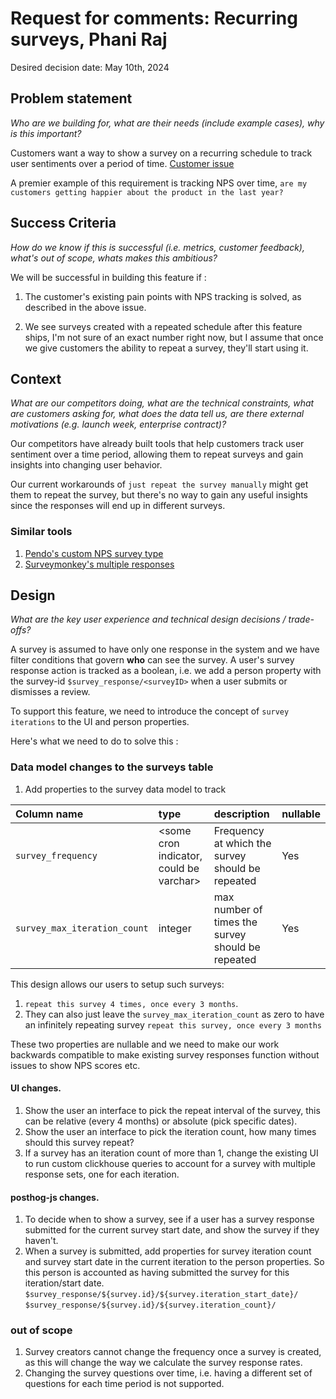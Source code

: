 # Request for comments: Recurring surveys, Phani Raj

Desired decision date: May 10th, 2024

## Problem statement
_Who are we building for, what are their needs (include example cases), why is this important?_


Customers want a way to show a survey on a recurring schedule to track user sentiments over a period of time. [Customer issue](https://github.com/PostHog/posthog/issues/22099)

A premier example of this requirement is tracking NPS over time, 
`are my customers getting happier about the product in the last year?`

## Success Criteria
_How do we know if this is successful (i.e. metrics, customer feedback), what's out of scope, whats makes this ambitious?_

We will be successful in building this feature if : 

1. The customer's existing pain points with NPS tracking is solved, as described in the above issue. 

2. We see surveys created with a repeated schedule after this feature ships, I'm not sure of an exact number right now, but I assume that once we give customers the ability
   to repeat a survey, they'll start using it.

## Context
_What are our competitors doing, what are the technical constraints, what are customers asking for, what does the data tell us, are there external motivations (e.g. launch week, enterprise contract)?_

Our competitors have already built tools that help customers track user sentiment over a time period, allowing them to repeat surveys and gain insights into changing user behavior.

Our current workarounds of `just repeat the survey manually` might get them to repeat the survey, but there's no way to gain any useful insights since the responses will end up in different surveys.

### Similar tools
1. [Pendo's custom NPS survey type](https://support.pendo.io/hc/en-us/articles/360033527151-Set-up-an-NPS-survey#h_01HGD0SKYSRB6SNKXBFJ1QG7M7)
2. [Surveymonkey's multiple responses](https://help.surveymonkey.com/en/surveymonkey/send/allowing-multiple-responses/)


## Design
_What are the key user experience and technical design decisions / trade-offs?_

A survey is assumed to have only one response in the system and we have filter conditions that govern **who** can see the survey.
A user's survey response action is tracked as a boolean, i.e. we add a person property with the survey-id `$survey_response/<surveyID>` when a user submits or dismisses a review.

To support this feature, we need to introduce the concept of `survey iterations` to the UI and person properties.

Here's what we need to do to solve this : 

### Data model changes to the surveys table
1. Add properties to the survey data model to track 

| Column name | type | description | nullable |
|:----|:----|:----|:----|
| `survey_frequency` | &lt;some cron indicator, could be varchar&gt; |  Frequency at which the survey should be repeated | Yes | 
| `survey_max_iteration_count` | integer | max number of times the survey should be repeated |  Yes |

This design allows our users to setup such surveys:

1. `repeat this survey 4 times, once every 3 months`.
2. They can also just leave the `survey_max_iteration_count` as zero to have an infinitely repeating survey `repeat this survey, once every 3 months`

These two properties are nullable and we need to make our work backwards compatible to make existing survey responses function without issues to show NPS scores etc. 

#### UI changes. 
1. Show the user an interface to pick the repeat interval of the survey, this can be relative (every 4 months) or absolute (pick specific dates). 
4. Show the user an interface to pick the iteration count, how many times should this survey repeat? 
5. If a survey has an iteration count of more than 1, change the existing UI to run custom clickhouse queries to account for a survey with multiple response sets, one for each iteration. 

#### posthog-js changes.
1. To decide when to show a survey, see if a user has a survey response submitted for the current survey start date, and show the survey if they haven't.
3. When a survey is submitted, add properties for survey iteration count and survey start date in the current iteration  to the person properties. So this person is accounted as having submitted the survey for this iteration/start date.
  `$survey_response/${survey.id}/${survey.iteration_start_date}/`
   `$survey_response/${survey.id}/${survey.iteration_count}/`

### out of scope
1. Survey creators cannot change the frequency once a survey is created, as this will change the way we calculate the survey response rates. 
2. Changing the survey questions over time, i.e. having a different set of questions for each time period is not supported.

